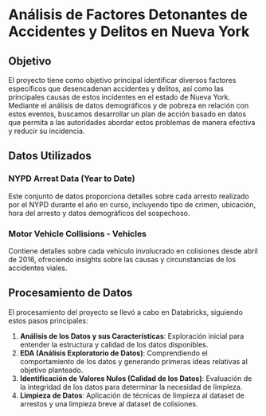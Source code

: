 # Análisis de Factores Detonantes de Accidentes y Delitos en Nueva York

## Objetivo

El proyecto tiene como objetivo principal identificar diversos factores específicos que desencadenan accidentes y delitos, así como las principales causas de estos incidentes en el estado de Nueva York. Mediante el análisis de datos demográficos y de pobreza en relación con estos eventos, buscamos desarrollar un plan de acción basado en datos que permita a las autoridades abordar estos problemas de manera efectiva y reducir su incidencia.

## Datos Utilizados

### NYPD Arrest Data (Year to Date)
Este conjunto de datos proporciona detalles sobre cada arresto realizado por el NYPD durante el año en curso, incluyendo tipo de crimen, ubicación, hora del arresto y datos demográficos del sospechoso.

### Motor Vehicle Collisions - Vehicles
Contiene detalles sobre cada vehículo involucrado en colisiones desde abril de 2016, ofreciendo insights sobre las causas y circunstancias de los accidentes viales.

## Procesamiento de Datos

El procesamiento del proyecto se llevó a cabo en Databricks, siguiendo estos pasos principales:

1. **Análisis de los Datos y sus Características**: Exploración inicial para entender la estructura y calidad de los datos disponibles.
2. **EDA (Análisis Exploratorio de Datos)**: Comprendiendo el comportamiento de los datos y generando primeras ideas relativas al objetivo planteado.
3. **Identificación de Valores Nulos (Calidad de los Datos)**: Evaluación de la integridad de los datos para determinar la necesidad de limpieza.
4. **Limpieza de Datos**: Aplicación de técnicas de limpieza al dataset de arrestos y una limpieza breve al dataset de colisiones.
